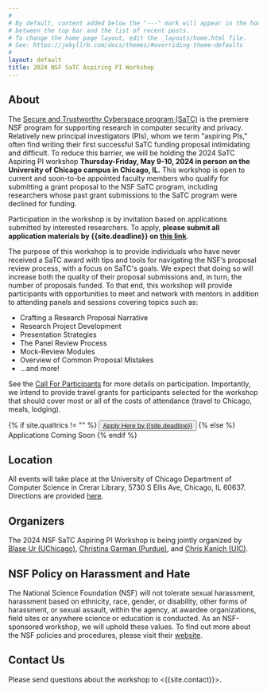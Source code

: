 ```yaml
---
#
# By default, content added below the "---" mark will appear in the home page
# between the top bar and the list of recent posts.
# To change the home page layout, edit the _layouts/home.html file.
# See: https://jekyllrb.com/docs/themes/#overriding-theme-defaults
#
layout: default
title: 2024 NSF SaTC Aspiring PI Workshop
---
```


## About

The [Secure and Trustworthy Cyberspace program (SaTC)](https://new.nsf.gov/funding/opportunities/secure-trustworthy-cyberspace-satc) is the premiere NSF program for supporting research in computer security and privacy. Relatively new principal investigators (PIs), whom we term "aspiring PIs," often find writing their first successful SaTC funding proposal intimidating and difficult. To reduce this barrier, we will be holding the 2024 SaTC Aspiring PI workshop **Thursday-Friday, May 9-10, 2024 in person on the University of Chicago campus in Chicago, IL.** This workshop is open to current and soon-to-be appointed faculty members who qualify for submitting a grant proposal to the NSF SaTC program, including researchers whose past grant submissions to the SaTC program were declined for funding.

Participation in the workshop is by invitation based on applications submitted by interested researchers. To apply, **please submit all application materials by {{site.deadline}} on [this link](https://uchicago.co1.qualtrics.com/jfe/form/SV_6PZRP8m1VVaWbjw)**.

The purpose of this workshop is to provide individuals who have never received a SaTC award with tips and tools for navigating the NSF’s proposal review process, with a focus on SaTC's goals. We expect that doing so will increase both the quality of their proposal submissions and, in turn, the number of proposals funded. To that end, this workshop will provide participants with opportunities to meet and network with mentors in addition to attending panels and sessions covering topics such as:

- Crafting a Research Proposal Narrative
- Research Project Development
- Presentation Strategies
- The Panel Review Process
- Mock-Review Modules
- Overview of Common Proposal Mistakes
- …and more!

See the [Call For Participants](/cfp.html) for more details on participation. Importantly, we intend to provide travel grants for participants selected for the workshop that should cover most or all of the costs of attendance (travel to Chicago, meals, lodging).

<div class="reg-link">
{% if site.qualtrics != "" %}
<button>
<a href="{{site.qualtrics}}">Apply Here by {{site.deadline}}</a>
</button>
{% else %}
Applications Coming Soon
{% endif %}
</div>

## Location

All events will take place at the University of Chicago Department of Computer Science in Crerar Library, 5730 S Ellis Ave, Chicago, IL 60637. Directions are provided [here](https://cs.uchicago.edu/about/visiting-uchicago-cs/).

<!-- building security / access? When you arrive at Crerar Library, proceed up to the second level. There will be a registration table and someone to greet you and direct you to the main event space. -->

## Organizers

The 2024 NSF SaTC Aspiring PI Workshop is being jointly organized by [Blase Ur (UChicago)](https://www.blaseur.com), [Christina Garman (Purdue)](https://www.cs.purdue.edu/homes/clg/), and [Chris Kanich (UIC)](https://www.cs.uic.edu/~ckanich/).

## NSF Policy on Harassment and Hate

The National Science Foundation (NSF) will not tolerate sexual harassment, harassment based on ethnicity, race, gender, or disability, other forms of harassment, or sexual assault, within the agency, at awardee organizations, field sites or anywhere science or education is conducted. As an NSF-sponsored workshop, we will uphold these values. To find out more about the NSF policies and procedures, please visit their [website](https://www.nsf.gov/od/oecr/harassment.jsp).

## Contact Us

Please send questions about the workshop to <{{site.contact}}>.
